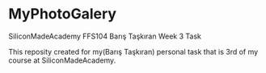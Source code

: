 # MyPhotoGalery

SiliconMadeAcademy FFS104 Barış Taşkıran Week 3 Task

This reposity created for my(Barış Taşkıran) personal task that is 3rd of my course at SiliconMadeAcademy.
